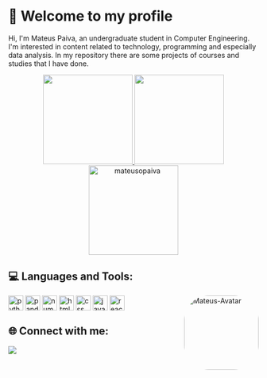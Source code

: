 # 👋 Welcome to my profile
Hi, I'm Mateus Paiva, an undergraduate student in Computer Engineering. I'm interested in content related to technology, programming and especially data analysis. In my repository there are some projects of courses and studies that I have done.

 <div align="center">
  <a href="https://github.com/mateusopaiva">
   <img height="180em" src="https://github-readme-stats.vercel.app/api?username=mateusopaiva&show_icons=true&theme=dark"/>
   <img height="180em" src="https://github-readme-stats.vercel.app/api/top-langs/?username=mateusopaiva&langs_count=3&theme=dark"/>
   <img height="180em" src="https://github-readme-streak-stats.herokuapp.com/?user=mateusopaiva&theme=dark" alt="mateusopaiva" />
  </a>
</div>

## 💻 Languages and Tools:
<div style="display: inline_block">
  <img align="center" alt="python" height="30" width="30" src="https://cdn.jsdelivr.net/gh/devicons/devicon/icons/python/python-original.svg" />
  <img align="center" alt="pandas" height="30" width="30" src="https://cdn.jsdelivr.net/gh/devicons/devicon/icons/pandas/pandas-original.svg"/>
  <img align="center" alt="numpy" height="30" width="30" src="https://cdn.jsdelivr.net/gh/devicons/devicon/icons/numpy/numpy-original.svg" />
  <img align="center" alt="html" height="30" width="30" src="https://cdn.jsdelivr.net/gh/devicons/devicon/icons/html5/html5-original.svg"/>
  <img align="center" alt="css" height="30" width="30" src="https://cdn.jsdelivr.net/gh/devicons/devicon/icons/css3/css3-original.svg"/>
  <img align="center" alt="javascript" height="30" width="30" src="https://cdn.jsdelivr.net/gh/devicons/devicon/icons/javascript/javascript-original.svg"/>
  <img align="center" alt="react" height="30" width="30" src="https://cdn.jsdelivr.net/gh/devicons/devicon/icons/react/react-original.svg"/>

  <img align="right" alt="Mateus-Avatar" height="150" style="border-radius:50px;" src= "https://user-images.githubusercontent.com/106707389/181863920-b65a78eb-75aa-418f-8798-7198542cfc66.png">
 </div>
          
## 🌐 Connect with me:
<div>
  <a href="https://www.linkedin.com/in/mateusopaiva/" target="_blank"><img src="https://img.shields.io/badge/LinkedIn-0077B5?style=for-the-badge&logo=linkedin&logoColor=white" target="_blank"></a>
</div>

